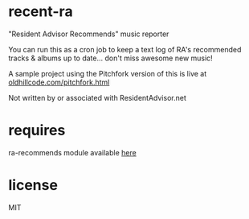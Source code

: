 recent-ra
=========
"Resident Advisor Recommends" music reporter

You can run this as a cron job to keep a text log of RA's recommended tracks & albums up to date... don't miss awesome new music!

A sample project using the Pitchfork version of this is live at [oldhillcode.com/pitchfork.html](http://oldhillcode.com/pitchfork.html)

Not written by or associated with ResidentAdvisor.net

requires
========
ra-recommends module available [here](https://github.com/oldhill/ra-recommends)

license
=======
MIT
